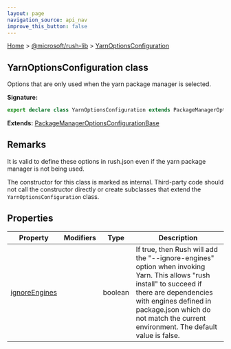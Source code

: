 ```yaml
---
layout: page
navigation_source: api_nav
improve_this_button: false
---
```



[Home](./index.md) &gt; [@microsoft/rush-lib](./rush-lib.md) &gt; [YarnOptionsConfiguration](./rush-lib.yarnoptionsconfiguration.md)

## YarnOptionsConfiguration class

Options that are only used when the yarn package manager is selected.

<b>Signature:</b>

```typescript
export declare class YarnOptionsConfiguration extends PackageManagerOptionsConfigurationBase
```
<b>Extends:</b> [PackageManagerOptionsConfigurationBase](./rush-lib.packagemanageroptionsconfigurationbase.md)

## Remarks

It is valid to define these options in rush.json even if the yarn package manager is not being used.

The constructor for this class is marked as internal. Third-party code should not call the constructor directly or create subclasses that extend the `YarnOptionsConfiguration` class.

## Properties

|  Property | Modifiers | Type | Description |
|  --- | --- | --- | --- |
|  [ignoreEngines](./rush-lib.yarnoptionsconfiguration.ignoreengines.md) |  | boolean | If true, then Rush will add the "--ignore-engines" option when invoking Yarn. This allows "rush install" to succeed if there are dependencies with engines defined in package.json which do not match the current environment. The default value is false. |

